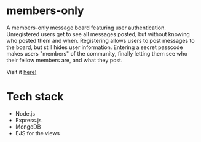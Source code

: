 # members-only
A members-only message board featuring user authentication. Unregistered users get to see all messages posted, but without knowing who posted them and when. Registering allows users to post messages to the board, but still hides user information. Entering a secret passcode makes users "members" of the community, finally letting them see who their fellow members are, and what they post.

Visit it [here!](https://shielded-thicket-01318.herokuapp.com/)

# Tech stack
* Node.js
* Express.js
* MongoDB
* EJS for the views


